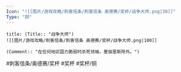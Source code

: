 ```yaml
---
Icon: "![[图片/游戏攻略/刺客信条/刺客信条 奥德赛/奖杯/战争大师.png|30]]"
Type: "铜"
---
```

```ad-common-bronze-trophy
title: (Title:: "战争大师")
![[图片/游戏攻略/刺客信条/刺客信条 奥德赛/奖杯/战争大师.png|100]]

(Comment:: "在任何地区国力脆弱时杀死领袖，墨伽里斯除外。")
```

#刺客信条/奥德赛/奖杯 #奖杯 #奖杯/铜
